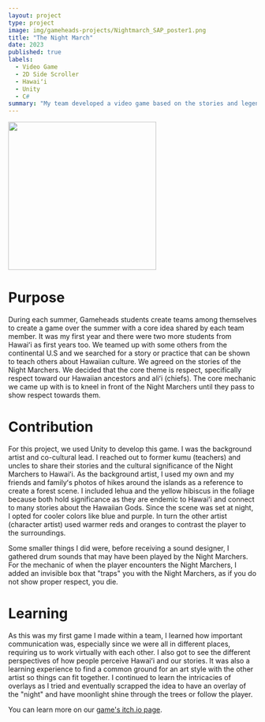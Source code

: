 ```yaml
---
layout: project
type: project
image: img/gameheads-projects/Nightmarch_SAP_poster1.png
title: "The Night March"
date: 2023
published: true
labels:
  - Video Game
  - 2D Side Scroller
  - Hawaiʻi
  - Unity
  - C#
summary: "My team developed a video game based on the stories and legends of the Hawaiian Night Marchers."
---
```


<div>
  <img width="300px" src="../img/gameheads-projects/Nightmarch_SAP_poster1.png" class="img-thumbnail" >
</div>

# Purpose 
During each summer, Gameheads students create teams among themselves to create a game over the summer with a core idea shared by each team member. It was my first year and there were two more students from Hawaiʻi as first years too. We teamed up with some others from the continental U.S and we searched for a story or practice that can be shown to teach others about Hawaiian culture. We agreed on the stories of the Night Marchers. We decided that the core theme is respect, specifically respect toward our Hawaiian ancestors and aliʻi (chiefs). The core mechanic we came up with is to kneel in front of the Night Marchers until they pass to show respect towards them. 

# Contribution

For this project, we used Unity to develop this game. I was the background artist and co-cultural lead. I reached out to former kumu (teachers) and uncles to share their stories and the cultural significance of the Night Marchers to Hawaiʻi. As the background artist, I used my own and my friends and familyʻs photos of hikes around the islands as a reference to create a forest scene. I included lehua and the yellow hibiscus in the foliage because both hold significance as they are endemic to Hawaiʻi and connect to many stories about the Hawaiian Gods. Since the scene was set at night, I opted for cooler colors like blue and purple. In turn the other artist (character artist) used warmer reds and oranges to contrast the player to the surroundings. 

Some smaller things I did were, before receiving a sound designer, I gathered drum sounds that may have been played by the Night Marchers. For the mechanic of when the player encounters the Night Marchers, I added an invisible box that "traps" you with the Night Marchers, as if you do not show proper respect, you die. 

# Learning
As this was my first game I made within a team, I learned how important communication was, especially since we were all in different places, requiring us to work virtually with each other. I also got to see the different perspectives of how people perceive Hawaiʻi and our stories. It was also a learning experience to find a common ground for an art style with the other artist so things can fit together. I continued to learn the intricacies of overlays as I tried and eventually scrapped the idea to have an overlay of the "night" and have moonlight shine through the trees or follow the player. 


You can learn more on our [game's itch.io page](https://gameheads.itch.io/the-night-march).
